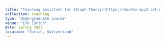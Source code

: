 ```yaml
---
title: "Teaching assistant for [Graph Theory](https://moodle-app2.let.ethz.ch/course/view.php?id=19800)"
collection: teaching
type: "Undergraduate course"
venue: "ETH Zürich"
date: Spring 2023
location: "Zurich, Switzerland"
---
```

